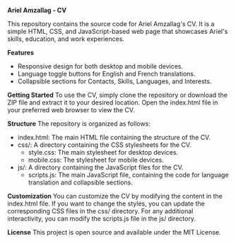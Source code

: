 **Ariel Amzallag - CV**

This repository contains the source code for Ariel Amzallag's CV. It is a simple HTML, CSS, and JavaScript-based web page that showcases Ariel's skills, education, and work experiences.

**Features**
- Responsive design for both desktop and mobile devices.
- Language toggle buttons for English and French translations.
- Collapsible sections for Contacts, Skills, Languages, and Interests.

**Getting Started**
To use the CV, simply clone the repository or download the ZIP file and extract it to your desired location. Open the index.html file in your preferred web browser to view the CV.

**Structure**
The repository is organized as follows:

- index.html: The main HTML file containing the structure of the CV.
- css/: A directory containing the CSS stylesheets for the CV.
  - style.css: The main stylesheet for desktop devices.
  - mobile.css: The stylesheet for mobile devices.
- js/: A directory containing the JavaScript files for the CV.
  - scripts.js: The main JavaScript file, containing the code for language translation and collapsible sections.

**Customization**
You can customize the CV by modifying the content in the index.html file. If you want to change the styles, you can update the corresponding CSS files in the css/ directory. For any additional interactivity, you can modify the scripts.js file in the js/ directory.

**License**
This project is open source and available under the MIT License.
